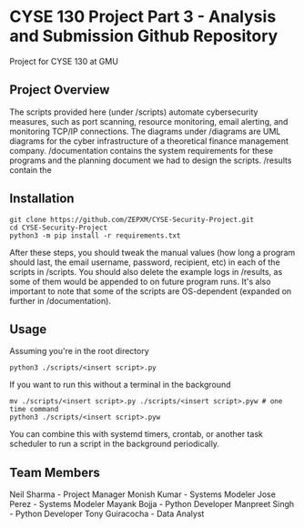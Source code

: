 # CYSE 130 Project Part 3 - Analysis and Submission Github Repository
Project for CYSE 130 at GMU

## Project Overview

The scripts provided here (under /scripts) automate cybersecurity measures, such as port scanning, resource monitoring, email alerting, and monitoring TCP/IP connections.
The diagrams under /diagrams are UML diagrams for the cyber infrastructure of a theoretical finance management company.
/documentation contains the system requirements for these programs and the planning document we had to design the scripts.
/results contain the 

## Installation

```
git clone https://github.com/ZEPXM/CYSE-Security-Project.git
cd CYSE-Security-Project
python3 -m pip install -r requirements.txt
```

After these steps, you should tweak the manual values (how long a program should last, the email username, password, recipient, etc) in each of the scripts in /scripts.
You should also delete the example logs in /results, as some of them would be appended to on future program runs.
It's also important to note that some of the scripts are OS-dependent (expanded on further in /documentation).

## Usage

Assuming you're in the root directory 
```
python3 ./scripts/<insert script>.py
```

If you want to run this without a terminal in the background
```
mv ./scripts/<insert script>.py ./scripts/<insert script>.pyw # one time command
python3 ./scripts/<insert script>.pyw
```

You can combine this with systemd timers, crontab, or another task scheduler to run a script in the background periodically.

## Team Members
Neil Sharma - Project Manager
Monish Kumar - Systems Modeler
Jose Perez - Systems Modeler
Mayank Bojja - Python Developer
Manpreet Singh - Python Developer
Tony Guiracocha - Data Analyst
